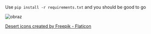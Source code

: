 Use `pip install -r requirements.txt` and you should be good to go

![obraz](https://github.com/BtNowakowski/rock_paper_scissors/assets/107316656/8b92824f-039b-49ad-973f-05392d09a413)

<a href="https://www.flaticon.com/free-icons/desert" title="desert icons">Desert icons created by Freepik - Flaticon</a>
